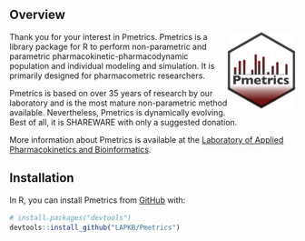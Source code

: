 
## Overview

<!-- badges: start -->
<a href="https://lapkb.github.io/Pmetrics/"><img src="man/figures/logo.png" align="right" height="135" alt="Pmetrics website" /></a>
<!-- badges: end -->

Thank you for your interest in Pmetrics. Pmetrics is a library package for R to perform non-parametric and parametric pharmacokinetic-pharmacodynamic population and individual modeling and simulation. It is primarily designed for pharmacometric researchers.

Pmetrics is based on over 35 years of research by our laboratory and is the most mature non-parametric method available. Nevertheless, Pmetrics is dynamically evolving. Best of all, it is SHAREWARE with only a suggested donation.

More information about Pmetrics is available at the [Laboratory of Applied Pharmacokinetics and Bioinformatics](http://www.lapk.org/Pmetrics.php).

## Installation

In R, you can install Pmetrics from [GitHub](https://github.com/) with:

``` r
# install.packages("devtools")
devtools::install_github("LAPKB/Pmetrics")
```

